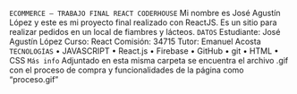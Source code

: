`ECOMMERCE – TRABAJO FINAL REACT CODERHOUSE`
Mi nombre es José Agustín López y este es mi proyecto final realizado con ReactJS.
Es un sitio para realizar pedidos en un local de fiambres y lácteos.
`DATOS`
Estudiante: José Agustín López
Curso: React
Comisión: 34715
Tutor: Emanuel Acosta
`TECNOLOGÍAS`
•	JAVASCRIPT
•	React.js
•	Firebase
•	GitHub
•	git
•	HTML
•	CSS
`Más info`
Adjuntado en esta misma carpeta se encuentra el archivo .gif con el proceso de compra y funcionalidades de la página como “proceso.gif”
